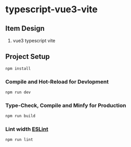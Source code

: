# typescript-vue3-vite

## Item Design
1. vue3  typescript vite

## Project Setup

```sh
npm install
```

### Compile and Hot-Reload for Devlopment

```sh
npm run dev
```

### Type-Check, Compile and Minfy for Production

```sh
npm run build
```

### Lint width [ESLint](https://eslint.org/)

```sh
npm run lint
```